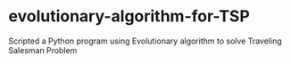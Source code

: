 # evolutionary-algorithm-for-TSP
Scripted a Python program using Evolutionary algorithm to solve Traveling Salesman Problem
